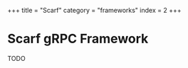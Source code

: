 +++
title = "Scarf"
category = "frameworks"
index = 2
+++

# Scarf gRPC Framework

TODO

<!-- Fold -->
